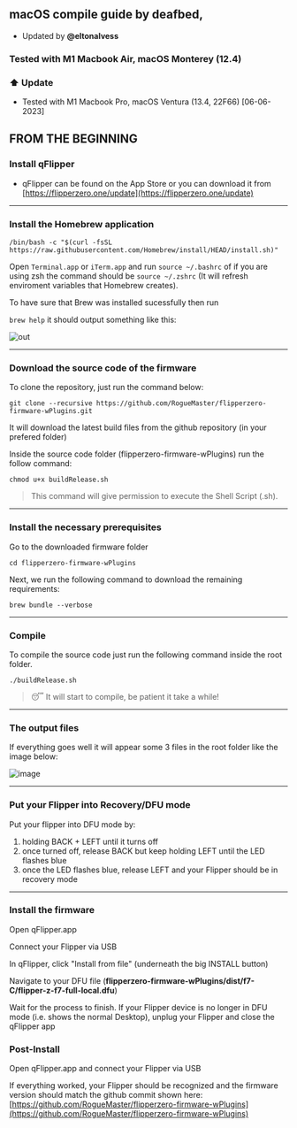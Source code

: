 ## **macOS compile guide**  by deafbed, 
* Updated by **@eltonalvess**

### Tested with M1 Macbook Air, macOS Monterey (12.4)
### :arrow_up: Update
 * Tested with M1 Macbook Pro, macOS Ventura (13.4, 22F66) [06-06-2023]

## **FROM THE BEGINNING**

### Install qFlipper
- qFlipper can be found on the App Store or you can download it from [https://flipperzero.one/update](https://flipperzero.one/update)

---

### **Install the Homebrew application**

`/bin/bash -c "$(curl -fsSL https://raw.githubusercontent.com/Homebrew/install/HEAD/install.sh)"`

Open `Terminal.app` or `iTerm.app` and run `source ~/.bashrc` of if you are using zsh the command should be `source ~/.zshrc` (It will refresh enviroment variables that Homebrew creates).

To have sure that Brew was installed sucessfully then run

`brew help` it should output something like this:

![out](https://github.com/EltonAlvess/flipperzero-firmware-wPlugins/assets/1638045/a3f56314-c9ff-4e73-9811-81042f1e731a)

---

### **Download the source code of the firmware**
To clone the repository, just run the command below:

`git clone --recursive https://github.com/RogueMaster/flipperzero-firmware-wPlugins.git`

It will download the latest build files from the github repository (in your prefered folder)

Inside the source code folder (flipperzero-firmware-wPlugins) run the follow command:

`chmod u+x buildRelease.sh`

> This command will give permission to execute the Shell Script (.sh).

---

### **Install the necessary prerequisites**

Go to the downloaded firmware folder

`cd flipperzero-firmware-wPlugins`

Next, we run the following command to download the remaining requirements:

`brew bundle --verbose`

---

### Compile

To compile the source code just run the following command inside the root folder.

`./buildRelease.sh`

> :sleeping: It will start to compile, be patient it take a while! 
---

### The output files
If everything goes well it will appear some 3 files in the root folder like the image below:

![image](https://github.com/EltonAlvess/flipperzero-firmware-wPlugins/assets/1638045/eec62f52-8a6a-4f3a-a293-196cb83aeba3)

---

### Put your Flipper into Recovery/DFU mode
Put your flipper into DFU mode by:

1. holding BACK + LEFT until it turns off
2. once turned off, release BACK but keep holding LEFT until the LED flashes blue
3. once the LED flashes blue, release LEFT and your Flipper should be in recovery mode

---

### Install the firmware
Open qFlipper.app

Connect your Flipper via USB

In qFlipper, click "Install from file" (underneath the big INSTALL button)

Navigate to your DFU file (**flipperzero-firmware-wPlugins/dist/f7-C/flipper-z-f7-full-local.dfu**)

Wait for the process to finish. If your Flipper device is no longer in DFU mode (i.e. shows the normal Desktop), unplug your Flipper and close the qFlipper app

### Post-Install
Open qFlipper.app and connect your Flipper via USB

If everything worked, your Flipper should be recognized and the firmware version should match the github commit shown here:
[https://github.com/RogueMaster/flipperzero-firmware-wPlugins](https://github.com/RogueMaster/flipperzero-firmware-wPlugins)
